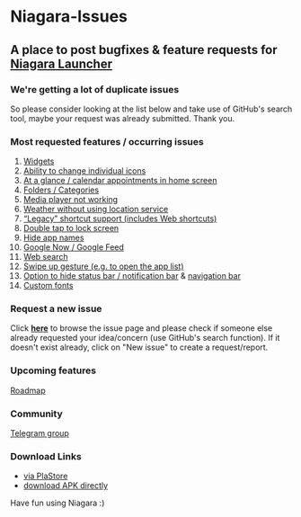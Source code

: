 # Niagara-Issues
## A place to post bugfixes & feature requests for [Niagara Launcher](https://play.google.com/store/apps/details?id=bitpit.launcher "Play Store")

### We're getting a lot of duplicate issues
So please consider looking at the list below and take use of GitHub's search tool, maybe your request was already submitted. Thank you.

### Most requested features / occurring issues
<ol>
  <li><a href="https://github.com/8bitPit/Niagara-Issues/issues/117">Widgets</a></li>
  <li><a href="https://github.com/8bitPit/Niagara-Issues/issues/4">Ability to change individual icons</a></li>
  <li><a href="https://github.com/8bitPit/Niagara-Issues/issues/55">At a glance / calendar appointments in home screen</a></li> 
  <li><a href="https//github.com/8bitPit/Niagara-Issues/issues/13">Folders / Categories</a></li>
  <li><a href="https://github.com/8bitPit/Niagara-Issues/issues/485">Media player not working</a></li>
  <li><a href="https://github.com/8bitPit/Niagara-Issues/issues/179">Weather without using location service</a></li>
  <li><a href="https://github.com/8bitPit/Niagara-Issues/issues/62">&ldquo;Legacy&rdquo; shortcut support (includes Web shortcuts)</a></li>
  <li><a href="https://github.com/8bitPit/Niagara-Issues/issues/63">Double tap to lock screen</a></li>
  <li><a href="https://github.com/8bitPit/Niagara-Issues/issues/79">Hide app names</a></li>
  <li><a href="https://github.com/8bitPit/Niagara-Issues/issues/3">Google Now / Google Feed </a></li>
  <li><a href="https://github.com/8bitPit/Niagara-Issues/issues/58">Web search</a></li>
  <li><a href="https://github.com/8bitPit/Niagara-Issues/issues/122">Swipe up gesture (e.g. to open the app list)</a></li>
  <li><a href="https://github.com/8bitPit/Niagara-Issues/issues/101">Option to hide status bar / notification bar</a> &amp; <a href="https://github.com/8bitPit/Niagara-Issues/issues/43">navigation bar</a></li>
  <li><a href="https://github.com/8bitPit/Niagara-Issues/issues/191">Custom fonts</a></li>
</ol>

### Request a new issue

Click [**here**](https://github.com/8bitPit/Niagara-Issues/issues "Issues") to browse the issue page and please check if someone else already requested your idea/concern (use GitHub's search function). If it doesn't exist already, click on "New issue" to create a request/report.

### Upcoming features
[Roadmap](https://github.com/8bitPit/Niagara-Issues/releases)

### Community

[Telegram group](https://t.me/niagara_launcher "niagara_launcher")

### Download Links
- [via PlaStore](https://play.google.com/store/apps/details?id=bitpit.launcher "Play Store")
- [download APK directly](https://github.com/8bitPit/Niagara-Issues/releases "via GitHub")

Have fun using Niagara :)

